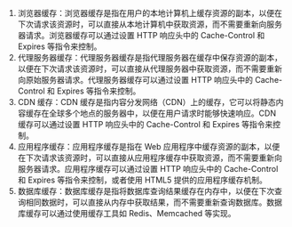 1. 浏览器缓存：浏览器缓存是指在用户的本地计算机上缓存资源的副本，以便在下次请求该资源时，可以直接从本地计算机中获取资源，而不需要重新向服务器请求。浏览器缓存可以通过设置 HTTP 响应头中的 Cache-Control 和 Expires 等指令来控制。
2. 代理服务器缓存：代理服务器缓存是指代理服务器在缓存中保存资源的副本，以便在下次请求该资源时，可以直接从代理服务器中获取资源，而不需要重新向原始服务器请求。代理服务器缓存可以通过设置 HTTP 响应头中的 Cache-Control 和 Expires 等指令来控制。
3. CDN 缓存：CDN 缓存是指内容分发网络（CDN）上的缓存，它可以将静态内容缓存在全球多个地点的服务器中，以便在用户请求时能够快速响应。CDN 缓存可以通过设置 HTTP 响应头中的 Cache-Control 和 Expires 等指令来控制。
4. 应用程序缓存：应用程序缓存是指在 Web 应用程序中缓存资源的副本，以便在下次请求该资源时，可以直接从应用程序缓存中获取资源，而不需要重新向服务器请求。应用程序缓存可以通过设置 HTTP 响应头中的 Cache-Control 和 Expires 等指令来控制，或者使用 HTML5 提供的应用程序缓存机制。
5. 数据库缓存：数据库缓存是指将数据库查询结果缓存在内存中，以便在下次查询相同数据时，可以直接从内存中获取结果，而不需要重新查询数据库。数据库缓存可以通过使用缓存工具如 Redis、Memcached 等实现。

